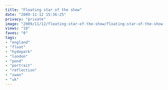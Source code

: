 ```yaml
---
title: "Floating star of the show"
date: "2009-11-12 15:36:25"
privacy: "private"
image: "2009/11/12/floating-star-of-the-show/floating-star-of-the-show.jpg"
views: "18"
faves: "0"
tags:
- "england"
- "float"
- "hydepark"
- "london"
- "pond"
- "portrait"
- "reflection"
- "swan"
- "uk"
---
```

<a href="http://www.phillprice.com/2009/11/13/floating-star-of-the-show" rel="nofollow"></a>
